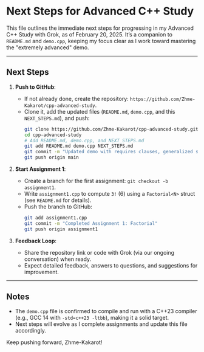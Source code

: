 # Next Steps for Advanced C++ Study

This file outlines the immediate next steps for progressing in my Advanced C++ Study with Grok, as of February 20, 2025. It’s a companion to `README.md` and `demo.cpp`, keeping my focus clear as I work toward mastering the "extremely advanced" demo.

---

## Next Steps

1. **Push to GitHub**:
   - If not already done, create the repository: `https://github.com/Zhme-Kakarot/cpp-advanced-study`.
   - Clone it, add the updated files (`README.md`, `demo.cpp`, and this `NEXT_STEPS.md`), and push:
     ```bash
     git clone https://github.com/Zhme-Kakarot/cpp-advanced-study.git
     cd cpp-advanced-study
     # Add README.md, demo.cpp, and NEXT_STEPS.md
     git add README.md demo.cpp NEXT_STEPS.md
     git commit -m "Updated demo with requires clauses, generalized sum, and added next steps"
     git push origin main
     ```

2. **Start Assignment 1**:
   - Create a branch for the first assignment: `git checkout -b assignment1`.
   - Write `assignment1.cpp` to compute `3!` (6) using a `Factorial<N>` struct (see `README.md` for details).
   - Push the branch to GitHub:
     ```bash
     git add assignment1.cpp
     git commit -m "Completed Assignment 1: Factorial"
     git push origin assignment1
     ```

3. **Feedback Loop**:
   - Share the repository link or code with Grok (via our ongoing conversation) when ready.
   - Expect detailed feedback, answers to questions, and suggestions for improvement.

---

## Notes
- The `demo.cpp` file is confirmed to compile and run with a C++23 compiler (e.g., GCC 14 with `-std=c++23 -ltbb`), making it a solid target.
- Next steps will evolve as I complete assignments and update this file accordingly.

Keep pushing forward, Zhme-Kakarot!